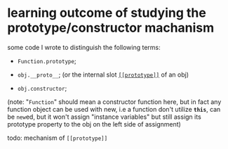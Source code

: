 # learning outcome of studying the prototype/constructor machanism 

some code I wrote to distinguish the following terms:

- `Function.prototype`;  

- `obj.__proto__`; (or the internal slot [`[[prototype]]`](#`[[prototype]]`) of an obj)  

- `obj.constructor`;  

(note: "`Function`" should mean a constructor function here, but in fact any function object can be used with new, i.e a function don't utilize __`this`__, can be `new`ed, but it won't assign "instance variables" but still assign its prototype property to the obj on the left side of assignment)


todo: mechanism of `[[prototype]]`
